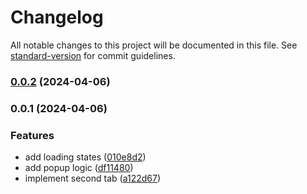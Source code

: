 # Changelog

All notable changes to this project will be documented in this file. See [standard-version](https://github.com/conventional-changelog/standard-version) for commit guidelines.

### [0.0.2](https://github.com/ectuser/instagram-unfollowers/compare/v0.0.1...v0.0.2) (2024-04-06)

### 0.0.1 (2024-04-06)


### Features

* add loading states ([010e8d2](https://github.com/ectuser/instagram-unfollowers/commit/010e8d2a0cb50ddd4acf6e865f8b0390797202dd))
* add popup logic ([df11480](https://github.com/ectuser/instagram-unfollowers/commit/df1148007c387cea23aade6d9f57d8847e07984f))
* implement second tab ([a122d67](https://github.com/ectuser/instagram-unfollowers/commit/a122d67d2f8a717222ae910eb933f6fa5ce678b0))
